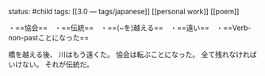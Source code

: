 status: #child 
tags: [[3.0 — tags/japanese]] [[personal work]] [[poem]]

・==協会==　・==伝統==　・==(~を)越える==　・==遠い==　・==Verb-non-pastことになった==

橋を越える後、
川はもう遠くた。
協会は転ぶことになった。
全て残れなければいけない。
それが伝統だ。